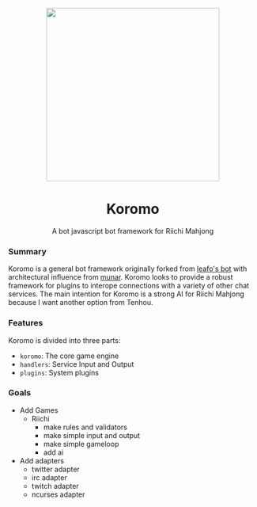 <p align="center">
  <img src="https://4kbu.files.wordpress.com/2015/08/10_amae_koromo_3840x2160_.png" width="350"/>
</p>
<h1 align="center">Koromo</h1>
<p align="center">A bot javascript bot framework for Riichi Mahjong</p>

### Summary
Koromo is a general bot framework originally forked from [leafo's bot](https://github.com/leafo/saltw-bot) with architectural influence from [munar](https://github.com/welovekpop/munar). Koromo looks to provide a robust framework for plugins to interope connections with a variety of other chat services. The main intention for Koromo is a strong AI for Riichi Mahjong because I want another option from Tenhou.

### Features
Koromo is divided into three parts:
* `koromo`: The core game engine
* `handlers`: Service Input and Output
* `plugins`: System plugins

### Goals
* Add Games
    * Riichi
        * make rules and validators
        * make simple input and output
        * make simple gameloop
        * add ai
* Add adapters
    * twitter adapter
    * irc adapter
    * twitch adapter
    * ncurses adapter

